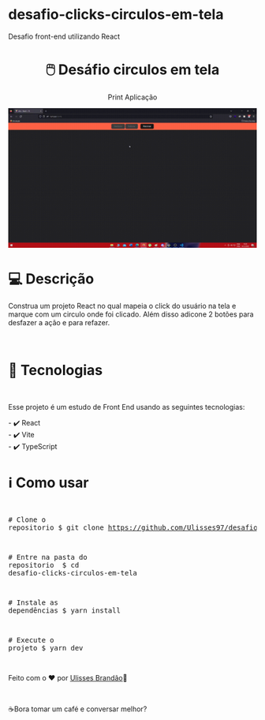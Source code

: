 # desafio-clicks-circulos-em-tela
Desafio front-end utilizando React

<div align="center" >
  <h1 align="center" > 
    🖱️
    Desáfio circulos em tela </h1> 
  
  <p>Print Aplicação</p>
 <img src="./public/aplicacao.gif"/>
</div>

<div>
  
<h1>💻 Descrição</h1>
<p>Construa um projeto React no qual mapeia o click do usuário na tela e marque com um circulo onde foi clicado. Além disso adicone 2 botões para desfazer a ação e para refazer.</p>
</br>


<h1>🚀 Tecnologias</h1>
</br>
<p>Esse projeto é um estudo de Front End usando as seguintes tecnologias:</p>
<span>
- ✔️ React </br>
- ✔️ Vite </br>
- ✔️ TypeScript </br>
</span>
</div>
 
<div>
<h1>ℹ️ Como usar</h1>
<div class="highlight highlight-source-shell"><pre>

<span class="pl-c"><span class="pl-c">#</span> Clone o repositorio</span>
$ git clone https://github.com/Ulisses97/desafio-clicks-circulos-em-tela.git

<span class="pl-c"><span class="pl-c">#</span> Entre na pasta do repositorio </span>
$ <span class="pl-c1">cd</span> desafio-clicks-circulos-em-tela

<span class="pl-c"><span class="pl-c">#</span> Instale as dependências</span>
$ <span class="pl-c1">yarn</span> install

<span class="pl-c"><span class="pl-c">#</span> Execute o projeto</span>
$ <span class="pl-c1">yarn</span> dev

</div>

<footer><p>Feito com o ♥ por <a href="https://www.instagram.com/ulisses.brandao/">Ulisses Brandão</a>👋</p> </br>
<p>☕Bora tomar um café e conversar melhor?</p></footer>
